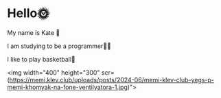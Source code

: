 
  <h1>Hello🌞</h1>
 <p>My name is Kate 🔪</p>
<p>I am studying to be a programmer👩‍💻</p> 
<p>I like to play basketball🏀</p>

<img width="400" height="300" scr=(https://memi.klev.club/uploads/posts/2024-06/memi-klev-club-yegs-p-memi-khomyak-na-fone-ventilyatora-1.jpg)">
